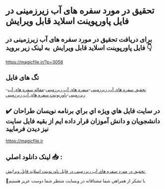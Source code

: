 # تحقیق در مورد سفره های آب زیرزمینی در فایل پاورپوینت اسلاید قابل ویرایش 

## برای دریافت تحقیق در مورد سفره های آب زیرزمینی در فایل پاورپوینت اسلاید قابل ویرایش  به لینک زیر بروید 👇

https://magicfile.ir/?p=3058

## تگ های فایل

-[تحقیق سفره های آب زیرزمینی](https://magicfile.ir/product/%d8%aa%d8%ad%d9%82%db%8c%d9%82-%d8%af%d8%b1-%d9%85%d9%88%d8%b1%d8%af-%d8%b3%d9%81%d8%b1%d9%87-%d9%87%d8%a7%db%8c-%d8%a2%d8%a8-%d8%b2%db%8c%d8%b1%d8%b2%d9%85%db%8c%d9%86%db%8c-%d8%af%d8%b1-%d9%81%d8%a7%db%8c%d9%84-%d9%be%d8%a7%d9%88%d8%b1%d9%be%d9%88%db%8c%d9%86%d8%aa/)-[سفره های آب زیرزمینی](https://magicfile.ir/product/%d8%aa%d8%ad%d9%82%db%8c%d9%82-%d8%af%d8%b1-%d9%85%d9%88%d8%b1%d8%af-%d8%b3%d9%81%d8%b1%d9%87-%d9%87%d8%a7%db%8c-%d8%a2%d8%a8-%d8%b2%db%8c%d8%b1%d8%b2%d9%85%db%8c%d9%86%db%8c-%d8%af%d8%b1-%d9%81%d8%a7%db%8c%d9%84-%d9%be%d8%a7%d9%88%d8%b1%d9%be%d9%88%db%8c%d9%86%d8%aa/)-[مقاله سفره های آب زیرزمینی](https://magicfile.ir/product/%d8%aa%d8%ad%d9%82%db%8c%d9%82-%d8%af%d8%b1-%d9%85%d9%88%d8%b1%d8%af-%d8%b3%d9%81%d8%b1%d9%87-%d9%87%d8%a7%db%8c-%d8%a2%d8%a8-%d8%b2%db%8c%d8%b1%d8%b2%d9%85%db%8c%d9%86%db%8c-%d8%af%d8%b1-%d9%81%d8%a7%db%8c%d9%84-%d9%be%d8%a7%d9%88%d8%b1%d9%be%d9%88%db%8c%d9%86%d8%aa/)-[پاورپوینت سفره های آب زیرزمینی](https://magicfile.ir/product/%d8%aa%d8%ad%d9%82%db%8c%d9%82-%d8%af%d8%b1-%d9%85%d9%88%d8%b1%d8%af-%d8%b3%d9%81%d8%b1%d9%87-%d9%87%d8%a7%db%8c-%d8%a2%d8%a8-%d8%b2%db%8c%d8%b1%d8%b2%d9%85%db%8c%d9%86%db%8c-%d8%af%d8%b1-%d9%81%d8%a7%db%8c%d9%84-%d9%be%d8%a7%d9%88%d8%b1%d9%be%d9%88%db%8c%d9%86%d8%aa/)

## ✔️ در سايت فايل هاي ويژه اي براي برنامه نويسان طراحان دانشجويان و دانش آموزان قرار داده ايم از بقيه فايل سايت نيز ديدن فرماييد

https://magicfile.ir


## لينک دانلود اصلي 📥 :

[تحقیق در مورد سفره های آب زیرزمینی در فایل پاورپوینت اسلاید قابل ویرایش ](https://magicfile.ir/product/%d8%aa%d8%ad%d9%82%db%8c%d9%82-%d8%af%d8%b1-%d9%85%d9%88%d8%b1%d8%af-%d8%b3%d9%81%d8%b1%d9%87-%d9%87%d8%a7%db%8c-%d8%a2%d8%a8-%d8%b2%db%8c%d8%b1%d8%b2%d9%85%db%8c%d9%86%db%8c-%d8%af%d8%b1-%d9%81%d8%a7%db%8c%d9%84-%d9%be%d8%a7%d9%88%d8%b1%d9%be%d9%88%db%8c%d9%86%d8%aa/) 


🙏با تشکر از همراهي شما مشتاقانه در وبسایت منتظر شما دوست عزیز هستیم

